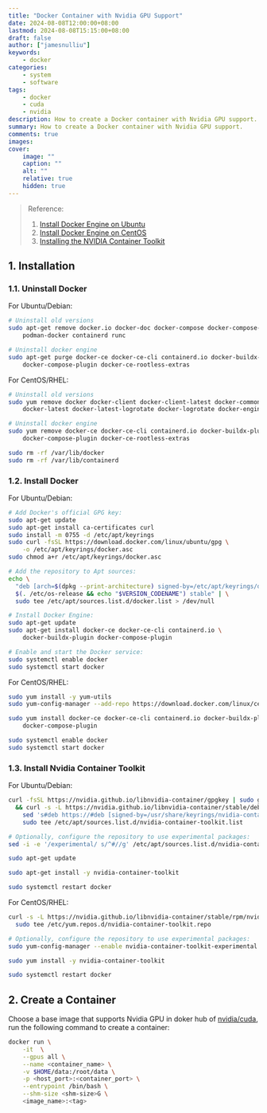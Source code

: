 ```yaml
---
title: "Docker Container with Nvidia GPU Support"
date: 2024-08-08T12:00:00+08:00
lastmod: 2024-08-08T15:15:00+08:00
draft: false
author: ["jamesnulliu"]
keywords: 
    - docker
categories:
    - system
    - software
tags:
    - docker
    - cuda
    - nvidia
description: How to create a Docker container with Nvidia GPU support.
summary: How to create a Docker container with Nvidia GPU support.
comments: true
images: 
cover:
    image: ""
    caption: ""
    alt: ""
    relative: true
    hidden: true
---
```


> Reference:  
> 1. [Install Docker Engine on Ubuntu](https://docs.docker.com/engine/install/ubuntu/)
> 2. [Install Docker Engine on CentOS](https://docs.docker.com/engine/install/centos/)
> 3. [Installing the NVIDIA Container Toolkit](https://docs.nvidia.com/datacenter/cloud-native/container-toolkit/latest/install-guide.html)  

## 1. Installation
### 1.1. Uninstall Docker

For Ubuntu/Debian:

```bash {linenos=true}
# Uninstall old versions
sudo apt-get remove docker.io docker-doc docker-compose docker-compose-v2 \
    podman-docker containerd runc

# Uninstall docker engine
sudo apt-get purge docker-ce docker-ce-cli containerd.io docker-buildx-plugin \
    docker-compose-plugin docker-ce-rootless-extras
```

For CentOS/RHEL:

```bash {linenos=true}
# Uninstall old versions
sudo yum remove docker docker-client docker-client-latest docker-common \
    docker-latest docker-latest-logrotate docker-logrotate docker-engine

# Uninstall docker engine
sudo yum remove docker-ce docker-ce-cli containerd.io docker-buildx-plugin \
    docker-compose-plugin docker-ce-rootless-extras

sudo rm -rf /var/lib/docker
sudo rm -rf /var/lib/containerd
```

### 1.2. Install Docker

For Ubuntu/Debian:

```bash {linenos=true}
# Add Docker's official GPG key:
sudo apt-get update
sudo apt-get install ca-certificates curl
sudo install -m 0755 -d /etc/apt/keyrings
sudo curl -fsSL https://download.docker.com/linux/ubuntu/gpg \
    -o /etc/apt/keyrings/docker.asc
sudo chmod a+r /etc/apt/keyrings/docker.asc

# Add the repository to Apt sources:
echo \
  "deb [arch=$(dpkg --print-architecture) signed-by=/etc/apt/keyrings/docker.asc] https://download.docker.com/linux/ubuntu \
  $(. /etc/os-release && echo "$VERSION_CODENAME") stable" | \
  sudo tee /etc/apt/sources.list.d/docker.list > /dev/null

# Install Docker Engine:
sudo apt-get update
sudo apt-get install docker-ce docker-ce-cli containerd.io \
    docker-buildx-plugin docker-compose-plugin

# Enable and start the Docker service:
sudo systemctl enable docker
sudo systemctl start docker
```

For CentOS/RHEL:

```bash {linenos=true}
sudo yum install -y yum-utils
sudo yum-config-manager --add-repo https://download.docker.com/linux/centos/docker-ce.repo

sudo yum install docker-ce docker-ce-cli containerd.io docker-buildx-plugin \
    docker-compose-plugin

sudo systemctl enable docker
sudo systemctl start docker
```

### 1.3. Install Nvidia Container Toolkit

For Ubuntu/Debian:

```bash {linenos=true}
curl -fsSL https://nvidia.github.io/libnvidia-container/gpgkey | sudo gpg --dearmor -o /usr/share/keyrings/nvidia-container-toolkit-keyring.gpg \
  && curl -s -L https://nvidia.github.io/libnvidia-container/stable/deb/nvidia-container-toolkit.list | \
    sed 's#deb https://#deb [signed-by=/usr/share/keyrings/nvidia-container-toolkit-keyring.gpg] https://#g' | \
    sudo tee /etc/apt/sources.list.d/nvidia-container-toolkit.list

# Optionally, configure the repository to use experimental packages:
sed -i -e '/experimental/ s/^#//g' /etc/apt/sources.list.d/nvidia-container-toolkit.list

sudo apt-get update

sudo apt-get install -y nvidia-container-toolkit

sudo systemctl restart docker
```

For CentOS/RHEL:

```bash {linenos=true}
curl -s -L https://nvidia.github.io/libnvidia-container/stable/rpm/nvidia-container-toolkit.repo | \
  sudo tee /etc/yum.repos.d/nvidia-container-toolkit.repo

# Optionally, configure the repository to use experimental packages:
sudo yum-config-manager --enable nvidia-container-toolkit-experimental

sudo yum install -y nvidia-container-toolkit

sudo systemctl restart docker
```

## 2. Create a Container

Choose a base image that supports Nvidia GPU in doker hub of [nvidia/cuda](https://hub.docker.com/r/nvidia/cuda/), run the following command to create a container:

```bash {linenos=true}
docker run \
    -it  \
    --gpus all \
    --name <container_name> \
    -v $HOME/data:/root/data \
    -p <host_port>:<container_port> \
    --entrypoint /bin/bash \
    --shm-size <shm-size>G \
    <image_name>:<tag>
```